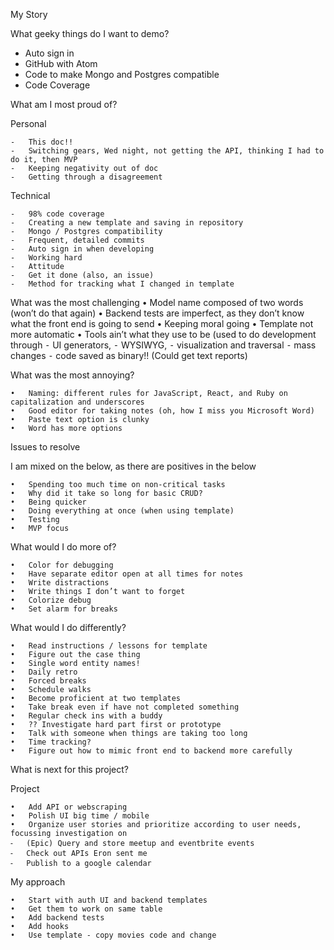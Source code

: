 My Story

What geeky things do I want to demo?

- Auto sign in
- GitHub with Atom
- Code to make Mongo and Postgres compatible
- Code Coverage

What am I most proud of?

Personal

	-	This doc!!
	-	Switching gears, Wed night, not getting the API, thinking I had to do it, then MVP
	-	Keeping negativity out of doc
	-	Getting through a disagreement

Technical

	-	98% code coverage
	-	Creating a new template and saving in repository
	-	Mongo / Postgres compatibility
	-	Frequent, detailed commits
	-	Auto sign in when developing
	-	Working hard
	-	Attitude
	-	Get it done (also, an issue)
	-	Method for tracking what I changed in template

What was the most challenging
	•	Model name composed of two words (won’t do that again)
	•	Backend tests are imperfect, as they don’t know what the front end is going to send
	•	Keeping moral going
	•	Template not more automatic
	•	Tools ain’t what they use to be (used to do development through
	⁃	UI generators,
	⁃	WYSIWYG,
	⁃	visualization and traversal
	⁃	mass changes
	⁃	code saved as binary!! (Could get text reports)

What was the most annoying?

	•	Naming: different rules for JavaScript, React, and Ruby on capitalization and underscores
	•	Good editor for taking notes (oh, how I miss you Microsoft Word)
	•	Paste text option is clunky
	•	Word has more options


Issues to resolve

I am mixed on the below, as there are positives in the below

	•	Spending too much time on non-critical tasks
	•	Why did it take so long for basic CRUD?
	•	Being quicker
	•	Doing everything at once (when using template)
	•	Testing
	•	MVP focus

What would I do more of?

	•	Color for debugging
	•	Have separate editor open at all times for notes
	•	Write distractions
	•	Write things I don’t want to forget
	•	Colorize debug
	•	Set alarm for breaks


What would I do differently?

	•	Read instructions / lessons for template
	•	Figure out the case thing
	•	Single word entity names!
	•	Daily retro
	•	Forced breaks
	•	Schedule walks
	•	Become proficient at two templates
	•	Take break even if have not completed something
	•	Regular check ins with a buddy
	•	?? Investigate hard part first or prototype
	•	Talk with someone when things are taking too long
	•	Time tracking?
	•	Figure out how to mimic front end to backend more carefully

What is next for this project?

Project

	•	Add API or webscraping
	•	Polish UI big time / mobile
	•	Organize user stories and prioritize according to user needs, focussing investigation on
	⁃	(Epic) Query and store meetup and eventbrite events
	⁃	Check out APIs Eron sent me
	⁃	Publish to a google calendar

My approach

	•	Start with auth UI and backend templates
	•	Get them to work on same table
	•	Add backend tests
	•	Add hooks
	•	Use template - copy movies code and change
